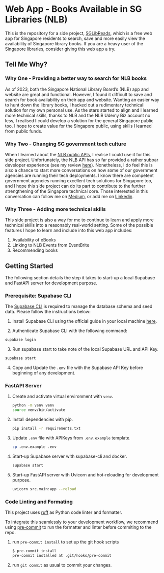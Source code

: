 # Web App - Books Available in SG Libraries (NLB)
This is the repository for a side project, [SGLibReads](https://sg-nlb-available-books.onrender.com/), which is a free web app for Singapore residents to search, save and more easily view the availability of Singapore library books. If you are a heavy user of the Singapore libraries, consider giving this web app a try.

## Tell Me Why?
### Why One - Providing a better way to search for NLB books
As of 2023, both the Singapore National Library Board’s (NLB) app and website are great and functional. However, I found it difficult to save and search for book availability on their app and website. Wanting an easier way to hunt down the library books, I hacked out a rudimentary technical solution for my own personal use. As the stars started to align and I learned more technical skills, thanks to NLB and the NLB Udemy Biz account no less, I realised I could develop a solution for the general Singapore public too. I hope to create value for the Singapore public, using skills I learned from public funds.

### Why Two - Changing SG government tech culture
When I learned about the [NLB public APIs](https://www.nlb.gov.sg/main/partner-us/contribute-and-create-with-us/NLBLabs), I realise I could use it for this side project. Unfortunately, the NLB API has so far provided a rather subpar developer experience (see my review [here](https://medium.com/@cliffy-gardens/how-good-is-our-latest-singapore-library-apis-an-honest-review-c32b03e8299b)). Nonetheless, I do feel this is also a chance to start more conversations on how some of our government agencies are running their tech deployments. I know there are competent government agencies running excellent tech solutions for Singapore too, and I hope this side project can do its part to contribute to the further strengthening of the Singapore technical core. Those interested in this conversation can follow me on [Medium](https://medium.com/@cliffy-gardens), or add me on [Linkedin](https://www.linkedin.com/in/cliff-chew-kt/). 

### Why Three - Adding more technical skills
This side project is also a way for me to continue to learn and apply more technical skills into a reasonably real-world setting. Some of the possible features I hope to learn and include into this web app includes:
1. Availability of eBooks
2. Linking to NLB Events from EventBrite 
3. Recommending books

## Getting Started
The following section details the step it takes to start-up a local Supabase and FastAPI server for development purpose.

### Prerequisite: Supabase CLI
The [Supabase CLI](https://supabase.io/docs/guides/cli) is required to manage the database schema and seed data. Please follow the instructions below:

1. Install Supabase CLI using the official guide in your local machine [here](https://supabase.com/docs/guides/cli/getting-started#installing-the-supabase-cli).


2. Authenticate Supabase CLI with the following command:
```bash
supabase login
```

3. Run supabase start to take note of the local Supabase URL and API Key. 
```bash
supabase start
```

4. Copy and Update the `.env` file with the Supabase API Key before beginning of any development.

### FastAPI Server
1. Create and activate virtual environment with `venv`.

    ```bash
    python -m venv venv
    source venv/bin/activate
    ```

2. Install dependencies with pip.

    ```bash
    pip install -r requirements.txt
    ```

3. Update `.env` file with APIKeys from `.env.example` template.

    ```bash
    cp .env.example .env
    ```
4. Start-up Supabase server with supabase-cli and docker.

    ```bash
    supabase start
    ```

5. Start-up FastAPI server with Uvicorn and hot-reloading for development purpose.

    ```bash
    uvicorn src.main:app --reload
    ```

### Code Linting and Formating

This project uses [ruff](https://github.com/astral-sh/ruff) as Python code linter and formatter.

To integrate this seamlessly to your development workflow, we recommend using [pre-commit](https://pre-commit.com/) to run the formatter and linter before commiting to the repo.

1. run `pre-commit install` to set up the git hook scripts

    ```bash
    $ pre-commit install
    pre-commit installed at .git/hooks/pre-commit
    ```

2. run `git commit` as usual to commit your changes.
